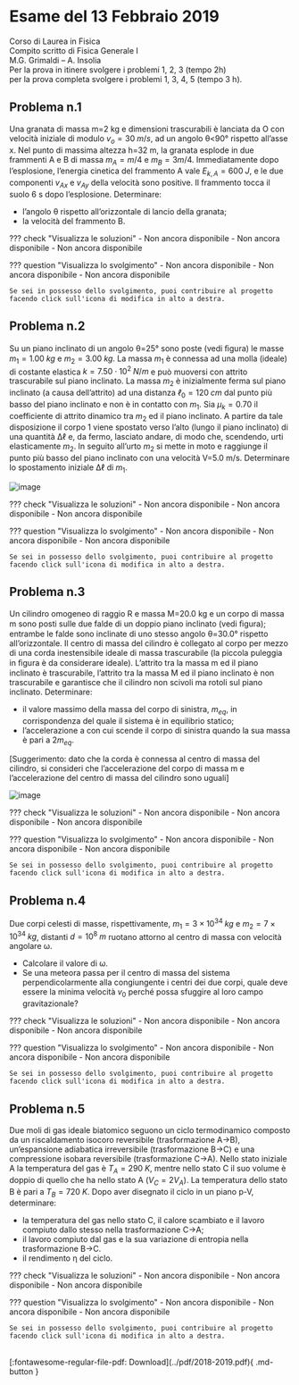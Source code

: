 # Esame del 13 Febbraio 2019
Corso di Laurea in Fisica <br>
Compito scritto di Fisica Generale I <br>
M.G. Grimaldi – A. Insolia <br>
Per la prova in itinere svolgere i problemi 1, 2, 3 (tempo 2h) <br>
per la prova completa svolgere i problemi 1, 3, 4, 5 (tempo 3 h). <br>

## Problema n.1
Una granata di massa m=2 kg e dimensioni trascurabili è lanciata da O con velocità iniziale di modulo $v_o=30 \; m/s$, ad un angolo θ<90° rispetto all’asse x. Nel punto di massima altezza h=32 m, la granata esplode in due frammenti A e B di massa $m_A=m/4$ e $m_B=3 m/4$. Immediatamente dopo l’esplosione, l’energia cinetica del frammento A vale $E_{k,A}=600 \; J$, e le due componenti $v_{Ax}$ e $v_{Ay}$ della velocità sono positive. Il frammento tocca il suolo 6 s dopo l’esplosione. Determinare: 

- l’angolo θ rispetto all’orizzontale di lancio della granata; 
- la velocità del frammento B.

??? check "Visualizza le soluzioni"
    - Non ancora disponibile
    - Non ancora disponibile
    - Non ancora disponibile

??? question "Visualizza lo svolgimento"
    - Non ancora disponibile
    - Non ancora disponibile
    - Non ancora disponibile
    
    Se sei in possesso dello svolgimento, puoi contribuire al progetto facendo click sull'icona di modifica in alto a destra.

## Problema n.2
Su un piano inclinato di un angolo θ=25° sono poste (vedi ﬁgura) le masse $m_1=1.00 \; kg$ e $m_2=3.00 \; kg$. La massa $m_1$ è connessa ad una molla (ideale) di costante elastica $k= 7.50 \cdot 10^2 \; N/m$ e può muoversi con attrito trascurabile sul piano inclinato. La massa $m_2$ è inizialmente ferma sul piano inclinato (a causa dell’attrito) ad una distanza $ℓ_0=120 \; cm$ dal punto più basso del piano inclinato e non è in contatto con $m_1$. Sia $µ_k=0.70$ il coefficiente di attrito dinamico tra $m_2$ ed il piano inclinato. A partire da tale disposizione il corpo 1 viene spostato verso l’alto (lungo il piano inclinato) di una quantità ∆ℓ e, da fermo, lasciato andare, di modo che, scendendo, urti elasticamente $m_2$. In seguito all’urto $m_2$ si mette in moto e raggiunge il punto più basso del piano inclinato con una velocità V=5.0 m/s. Determinare lo spostamento iniziale ∆ℓ di $m_1$.

![image](https://user-images.githubusercontent.com/77018886/153267645-dbecbf65-28d2-4cba-acbb-6ec144cbc17d.png)

??? check "Visualizza le soluzioni"
    - Non ancora disponibile
    - Non ancora disponibile
    - Non ancora disponibile

??? question "Visualizza lo svolgimento"
    - Non ancora disponibile
    - Non ancora disponibile
    - Non ancora disponibile
    
    Se sei in possesso dello svolgimento, puoi contribuire al progetto facendo click sull'icona di modifica in alto a destra.

## Problema n.3
Un cilindro omogeneo di raggio R e massa M=20.0 kg e un corpo di massa m sono posti sulle due falde di un doppio piano inclinato (vedi ﬁgura); entrambe le falde sono inclinate di uno stesso angolo θ=30.0° rispetto all’orizzontale. Il centro di massa del cilindro è collegato al corpo per mezzo di una corda inestensibile ideale di massa trascurabile (la piccola puleggia in ﬁgura è da considerare ideale). L’attrito tra la massa m ed il piano inclinato è trascurabile, l’attrito tra la massa M ed il piano inclinato è non trascurabile e garantisce che il cilindro non scivoli ma rotoli sul piano inclinato. Determinare:

- il valore massimo della massa del corpo di sinistra, $m_{eq}$, in corrispondenza del quale il sistema è in equilibrio statico;
- l’accelerazione a con cui scende il corpo di sinistra quando la sua massa è pari a $2 m_{eq}$. 

[Suggerimento: dato che la corda è connessa al centro di massa del cilindro, si consideri che l’accelerazione del corpo di massa m e l’accelerazione del centro di massa del cilindro sono uguali]

![image](https://user-images.githubusercontent.com/77018886/153267698-6e0810de-e20c-4b73-a79b-b82eb83c6bb2.png)

??? check "Visualizza le soluzioni"
    - Non ancora disponibile
    - Non ancora disponibile
    - Non ancora disponibile

??? question "Visualizza lo svolgimento"
    - Non ancora disponibile
    - Non ancora disponibile
    - Non ancora disponibile
    
    Se sei in possesso dello svolgimento, puoi contribuire al progetto facendo click sull'icona di modifica in alto a destra.

## Problema n.4
Due corpi celesti di masse, rispettivamente, $m_1=3×10^{34} \; kg$ e $m_2=7×10^{34} \; kg$, distanti $d=10^8 \; m$ ruotano attorno al centro di massa con velocità angolare ω. 

- Calcolare il valore di ω. 
- Se una meteora passa per il centro di massa del sistema perpendicolarmente alla congiungente i centri dei due corpi, quale deve essere la minima velocità $v_0$ perché possa sfuggire al loro campo gravitazionale?

??? check "Visualizza le soluzioni"
    - Non ancora disponibile
    - Non ancora disponibile
    - Non ancora disponibile

??? question "Visualizza lo svolgimento"
    - Non ancora disponibile
    - Non ancora disponibile
    - Non ancora disponibile
    
    Se sei in possesso dello svolgimento, puoi contribuire al progetto facendo click sull'icona di modifica in alto a destra.

## Problema n.5
Due moli di gas ideale biatomico seguono un ciclo termodinamico composto da un riscaldamento isocoro reversibile (trasformazione A→B), un’espansione adiabatica irreversibile (trasformazione B→C) e una compressione isobara reversibile (trasformazione C→A). Nello stato iniziale A la temperatura del gas è $T_A=290 \; K$, mentre nello stato C il suo volume è doppio di quello che ha nello stato A ($V_C=2 V_A$). La temperatura dello stato B è pari a $T_B=720 \; K$. Dopo aver disegnato il ciclo in un piano p-V, determinare: 

- la temperatura del gas nello stato C, il calore scambiato e il lavoro compiuto dallo stesso nella trasformazione C→A; 
- il lavoro compiuto dal gas e la sua variazione di entropia nella trasformazione B→C. 
- il rendimento η del ciclo.

??? check "Visualizza le soluzioni"
    - Non ancora disponibile
    - Non ancora disponibile
    - Non ancora disponibile

??? question "Visualizza lo svolgimento"
    - Non ancora disponibile
    - Non ancora disponibile
    - Non ancora disponibile
    
    Se sei in possesso dello svolgimento, puoi contribuire al progetto facendo click sull'icona di modifica in alto a destra.

<br>
[:fontawesome-regular-file-pdf: Download](../pdf/2018-2019.pdf){ .md-button }